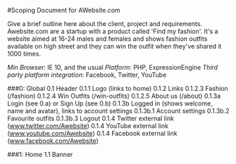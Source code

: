 #Scoping Document for AWebsite.com

Give a brief outline here about the client, project and requirements.
Awebsite.com are a startup with a product called 'Find my fashion'.
It's a website aimed at 16-24 males and females and shows fashion outfits available on high street and they can win the outfit when they've shared it 1000 times.

*Min Browser:* IE 10, and the usual
*Platform:* PHP, ExpressionEngine
*Third party platform integration:* Facebook, Twitter, YouTube

###0: Global
  0.1 Header
    0.1.1 Logo (links to home)
    0.1.2 Links
      0.1.2.3 Fashion (/fashion)
      0.1.2.4 Win Outfits (/win-outfits)
      0.1.2.5 About us (/about)
    0.1.3a Login (see 0.a) or Sign Up (see 0.b)
    0.1.3b Logged in (shows welcome, name and avatar), links to account settings
      0.1.3b.1 Account settings
      0.1.3b.2 Favourite outfits
      0.1.3b.3 Logout
    0.1.4 Twitter external link (www.twitter.com/Awebsite) 
    0.1.4 YouTube external link (www.youtube.com/Awebsite)
    0.1.4 Facebook external link (www.facebook.com/Awebsite)
      
      
###1: Home
  1.1 Banner
